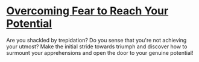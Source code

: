 
# [Overcoming Fear to Reach Your Potential](https://www.mindhaste.com/t/personal-growth/overcoming-fear-to-reach-your-potential-512)

Are you shackled by trepidation? Do you sense that you're not achieving your utmost? Make the initial stride towards triumph and discover how to surmount your apprehensions and open the door to your genuine potential!
    